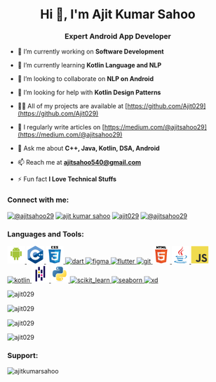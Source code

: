<h1 align="center">Hi 👋, I'm Ajit Kumar Sahoo</h1>
<h3 align="center">Expert Android App Developer</h3>

- 🔭 I’m currently working on **Software Development**

- 🌱 I’m currently learning **Kotlin Language and NLP**

- 👯 I’m looking to collaborate on **NLP on Android**

- 🤝 I’m looking for help with **Kotlin Design Patterns**

- 👨‍💻 All of my projects are available at [https://github.com/Ajit029](https://github.com/Ajit029)

- 📝 I regularly write articles on [https://medium.com/@ajitsahoo29](https://medium.com/@ajitsahoo29)

- 💬 Ask me about **C++, Java, Kotlin, DSA, Android**

- 📫 Reach me at **ajitsahoo540@gmail.com**

- ⚡ Fun fact **I Love Technical Stuffs**

<h3 align="left">Connect with me:</h3>
<p align="left">
<a href="https://medium.com/@ajitsahoo29" target="blank"><img align="center" src="https://raw.githubusercontent.com/rahuldkjain/github-profile-readme-generator/master/src/images/icons/Social/medium.svg" alt="@ajitsahoo29" height="30" width="40" /></a>
<a href="https://www.youtube.com/channel/UC9d8y9KLJERwfgkzmYeO8TQ" target="blank"><img align="center" src="https://raw.githubusercontent.com/rahuldkjain/github-profile-readme-generator/master/src/images/icons/Social/youtube.svg" alt="ajit kumar sahoo" height="30" width="40" /></a>
<a href="https://www.codechef.com/users/ajit029" target="blank"><img align="center" src="https://cdn.jsdelivr.net/npm/simple-icons@3.1.0/icons/codechef.svg" alt="ajit029" height="30" width="40" /></a>
<a href="https://wa.me/918249173006" target="blank"><img align="center" src="https://upload.wikimedia.org/wikipedia/commons/thumb/6/6b/WhatsApp.svg/768px-WhatsApp.svg.png?20220228223904" alt="@ajitsahoo29" height="40" width="40" /></a>
</p>

<h3 align="left">Languages and Tools:</h3>
<p align="left"> <a href="https://developer.android.com" target="_blank" rel="noreferrer"> <img src="https://raw.githubusercontent.com/devicons/devicon/master/icons/android/android-original-wordmark.svg" alt="android" width="40" height="40"/> </a> <a href="https://www.w3schools.com/cpp/" target="_blank" rel="noreferrer"> <img src="https://raw.githubusercontent.com/devicons/devicon/master/icons/cplusplus/cplusplus-original.svg" alt="cplusplus" width="40" height="40"/> </a> <a href="https://www.w3schools.com/css/" target="_blank" rel="noreferrer"> <img src="https://raw.githubusercontent.com/devicons/devicon/master/icons/css3/css3-original-wordmark.svg" alt="css3" width="40" height="40"/> </a> <a href="https://dart.dev" target="_blank" rel="noreferrer"> <img src="https://www.vectorlogo.zone/logos/dartlang/dartlang-icon.svg" alt="dart" width="40" height="40"/> </a> <a href="https://www.figma.com/" target="_blank" rel="noreferrer"> <img src="https://www.vectorlogo.zone/logos/figma/figma-icon.svg" alt="figma" width="40" height="40"/> </a> <a href="https://flutter.dev" target="_blank" rel="noreferrer"> <img src="https://www.vectorlogo.zone/logos/flutterio/flutterio-icon.svg" alt="flutter" width="40" height="40"/> </a> <a href="https://git-scm.com/" target="_blank" rel="noreferrer"> <img src="https://www.vectorlogo.zone/logos/git-scm/git-scm-icon.svg" alt="git" width="40" height="40"/> </a> <a href="https://www.w3.org/html/" target="_blank" rel="noreferrer"> <img src="https://raw.githubusercontent.com/devicons/devicon/master/icons/html5/html5-original-wordmark.svg" alt="html5" width="40" height="40"/> </a> <a href="https://www.java.com" target="_blank" rel="noreferrer"> <img src="https://raw.githubusercontent.com/devicons/devicon/master/icons/java/java-original.svg" alt="java" width="40" height="40"/> </a> <a href="https://developer.mozilla.org/en-US/docs/Web/JavaScript" target="_blank" rel="noreferrer"> <img src="https://raw.githubusercontent.com/devicons/devicon/master/icons/javascript/javascript-original.svg" alt="javascript" width="40" height="40"/> </a> <a href="https://kotlinlang.org" target="_blank" rel="noreferrer"> <img src="https://www.vectorlogo.zone/logos/kotlinlang/kotlinlang-icon.svg" alt="kotlin" width="40" height="40"/> </a> <a href="https://pandas.pydata.org/" target="_blank" rel="noreferrer"> <img src="https://raw.githubusercontent.com/devicons/devicon/2ae2a900d2f041da66e950e4d48052658d850630/icons/pandas/pandas-original.svg" alt="pandas" width="40" height="40"/> </a> <a href="https://www.python.org" target="_blank" rel="noreferrer"> <img src="https://raw.githubusercontent.com/devicons/devicon/master/icons/python/python-original.svg" alt="python" width="40" height="40"/> </a> <a href="https://scikit-learn.org/" target="_blank" rel="noreferrer"> <img src="https://upload.wikimedia.org/wikipedia/commons/0/05/Scikit_learn_logo_small.svg" alt="scikit_learn" width="40" height="40"/> </a> <a href="https://seaborn.pydata.org/" target="_blank" rel="noreferrer"> <img src="https://seaborn.pydata.org/_images/logo-mark-lightbg.svg" alt="seaborn" width="40" height="40"/> </a> <a href="https://www.adobe.com/products/xd.html" target="_blank" rel="noreferrer"> <img src="https://cdn.worldvectorlogo.com/logos/adobe-xd.svg" alt="xd" width="40" height="40"/> </a> </p>


<p><img align="center" src="https://github-readme-stats.vercel.app/api/top-langs?username=ajit029&show_icons=true&locale=en&layout=compact" alt="ajit029" /></p>

<p><img align="center" src="https://github-readme-streak-stats.herokuapp.com/?user=ajit029&theme=noctis-minimus" alt="ajit029" /></p>

<p><img align="center" src="https://github-readme-stats.vercel.app/api?username=ajit029&bg_color=20,D6CDA4,395144&title_color=fff&text_color=fff" alt="ajit029" /></p>

<p><img align="center" src="https://github-profile-summary-cards.vercel.app/api/cards/profile-details?username=ajit029&theme=zenburn" alt="ajit029" /></p>

<h3 align="left">Support:</h3>
<p><a href="https://www.buymeacoffee.com/ajitkumarsahoo"> <img align="left" src="https://cdn.buymeacoffee.com/buttons/v2/default-yellow.png" height="50" width="210" alt="ajitkumarsahoo" /></a></p><br><br>
